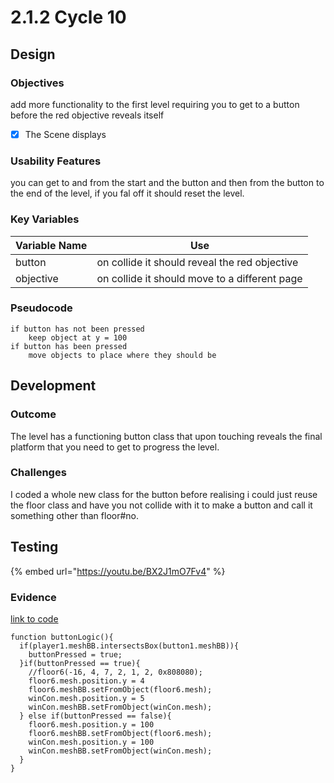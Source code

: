 # 2.1.2 Cycle 10

## Design

### Objectives

add more functionality to the first level requiring you to get to a button before the red objective reveals itself

* [x] The Scene displays

### Usability Features

you can get to and from the start and the button and then from the button to the end of the level, if you fal off it should reset the level.

### Key Variables

| Variable Name | Use                                           |
| ------------- | --------------------------------------------- |
| button        | on collide it should reveal the red objective |
| objective     | on collide it should move to a different page |

### Pseudocode

```
if button has not been pressed
    keep object at y = 100
if button has been pressed
    move objects to place where they should be
```

## Development

### Outcome

The level has a functioning button class that upon touching reveals the final platform that you need to get to progress the level.

### Challenges

I coded a whole new class for the button before realising i could just reuse the floor class and have you not collide with it to make a button and call it something other than floor#no.&#x20;

## Testing

{% embed url="https://youtu.be/BX2J1mO7Fv4" %}

### Evidence

[link to code](https://github.com/Ca-Hay/CollisionDetection3D)

```
function buttonLogic(){
  if(player1.meshBB.intersectsBox(button1.meshBB)){
    buttonPressed = true;
  }if(buttonPressed == true){
    //floor6(-16, 4, 7, 2, 1, 2, 0x808080);
    floor6.mesh.position.y = 4
    floor6.meshBB.setFromObject(floor6.mesh);
    winCon.mesh.position.y = 5
    winCon.meshBB.setFromObject(winCon.mesh);
  } else if(buttonPressed == false){
    floor6.mesh.position.y = 100
    floor6.meshBB.setFromObject(floor6.mesh);
    winCon.mesh.position.y = 100
    winCon.meshBB.setFromObject(winCon.mesh);
  }
}
```

